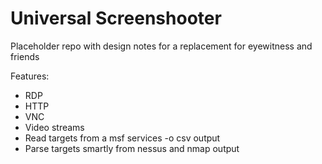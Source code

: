 # Universal Screenshooter
Placeholder repo with design notes for a replacement for eyewitness and friends

Features:
* RDP
* HTTP
* VNC
* Video streams
* Read targets from a msf services -o csv output
* Parse targets smartly from nessus and nmap output
